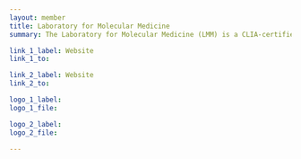 ```yaml
---
layout: member
title: Laboratory for Molecular Medicine
summary: The Laboratory for Molecular Medicine (LMM) is a CLIA-certified molecular diagnostic laboratory, operated by Partners HealthCare Personalized Medicine. The LMM is led by a group of Harvard Medical School-affiliated faculty, geneticists, clinicians, and researchers from Brigham and Women’s Hospital and Massachusetts General Hospital, Partners' founding members. Our mission is to bridge the gap between research and clinical medicine.

link_1_label: Website
link_1_to:

link_2_label: Website
link_2_to:

logo_1_label:
logo_1_file:

logo_2_label:
logo_2_file:

---
```

